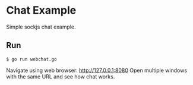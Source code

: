 # Chat Example

Simple sockjs chat example.

## Run
```shell
$ go run webchat.go
```
Navigate using web browser: http://127.0.0.1:8080
Open multiple windows with the same URL and see how chat works.
